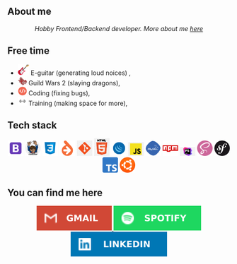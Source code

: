 <h2>About me</h2>
<p align="center"><i>Hobby Frontend/Backend developer. More about me <a href="https://github.com/Volmarg/Volmarg/raw/main/data/nope.jpg">here</a></i></p>

<h2>Free time</h2>
<ul><li><img src="data/icons/electric-guitar.png" width="25"> E-guitar (generating loud noices) ,
<li><img src="data/icons/gw2.png" width="20">  Guild Wars 2 (slaying dragons),
<li><img src="data/icons/code.png" width="20"> Coding (fixing bugs),
<li><img src="data/icons/training.png" width="20"> Training (making space for more),</ul>

<h2>Tech stack</h2>
<p float="left" align="center">   
  <img src="data/bootstrap.png" 	width="35;">    
  <img src="data/composer.png" 	width="35;">     
  <img src="data/css.png" 		width="35;">    
  <img src="data/doctrine.png" 	width="35;">    
  <img src="data/github.png" 		width="35;">    
  <img src="data/html.png" 		width="35;">    
  <img src="data/jquery.png" 		width="35;">    
  <img src="data/js.png" 			width="35;">    
  <img src="data/mysql.png" 		width="35;">    
  <img src="data/npm.png" 		width="35;">    
  <img src="data/phpstorm.png" 	width="35;">    
  <img src="data/scss.png" 		width="35;">    
  <img src="data/symfony.png" 	width="35;">    
  <img src="data/ts.png" 			width="35;">    
  <img src="data/ubuntu.png" 		width="35;"></p>

<h2>You can find me here</h2>
<p align="center">
<a href="mailto:dwlodarczyk12@gmail.com" >  <img src="data/badges/gmail.svg"></a><a href="https://open.spotify.com/user/volmarg">  <img src="data/badges/spotify.svg"></a><a href="https://www.linkedin.com/in/volmarg/">  <img src="data/badges/linkedin.svg"></a>
</p>


